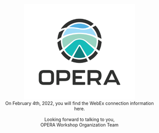 <p align="center">
  <a href="https://www.jpl.nasa.gov/go/opera"><img src="https://github.com/bosmanoglu/bosmanoglu.github.io/blob/main/opera-color.png?raw=True" width="350" title="OPERA Logo"></a>
<br>
On February 4th, 2022, you will find the WebEx connection information here.<br>
<br>
Looking forward to talking to you, <br>
OPERA Workshop Organization Team<br>

</p>

